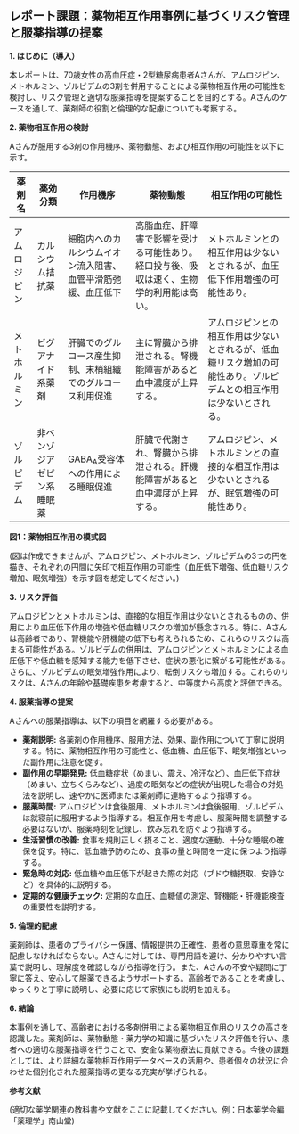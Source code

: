 ## レポート課題：薬物相互作用事例に基づくリスク管理と服薬指導の提案

**1. はじめに（導入）**

本レポートは、70歳女性の高血圧症・2型糖尿病患者Aさんが、アムロジピン、メトホルミン、ゾルピデムの3剤を併用することによる薬物相互作用の可能性を検討し、リスク管理と適切な服薬指導を提案することを目的とする。Aさんのケースを通して、薬剤師の役割と倫理的な配慮についても考察する。

**2. 薬物相互作用の検討**

Aさんが服用する3剤の作用機序、薬物動態、および相互作用の可能性を以下に示す。

| 薬剤名       | 薬効分類             | 作用機序                                     | 薬物動態                                                              | 相互作用の可能性                                                              |
|-------------|----------------------|---------------------------------------------|------------------------------------------------------------------------|-------------------------------------------------------------------------------|
| アムロジピン | カルシウム拮抗薬     | 細胞内へのカルシウムイオン流入阻害、血管平滑筋弛緩、血圧低下 | 高脂血症、肝障害で影響を受ける可能性あり。経口投与後、吸収は速く、生物学的利用能は高い。 | メトホルミンとの相互作用は少ないとされるが、血圧低下作用増強の可能性あり。 |
| メトホルミン | ビグアナイド系薬剤   | 肝臓でのグルコース産生抑制、末梢組織でのグルコース利用促進 | 主に腎臓から排泄される。腎機能障害があると血中濃度が上昇する。                     | アムロジピンとの相互作用は少ないとされるが、低血糖リスク増加の可能性あり。ゾルピデムとの相互作用は少ないとされる。 |
| ゾルピデム   | 非ベンゾジアゼピン系睡眠薬 | GABA<sub>A</sub>受容体への作用による睡眠促進 | 肝臓で代謝され、腎臓から排泄される。肝機能障害があると血中濃度が上昇する。                     | アムロジピン、メトホルミンとの直接的な相互作用は少ないとされるが、眠気増強の可能性あり。 |


**図1：薬物相互作用の模式図**

(図は作成できませんが、アムロジピン、メトホルミン、ゾルピデムの3つの円を描き、それぞれの円間に矢印で相互作用の可能性（血圧低下増強、低血糖リスク増加、眠気増強）を示す図を想定してください。)


**3. リスク評価**

アムロジピンとメトホルミンは、直接的な相互作用は少ないとされるものの、併用により血圧低下作用の増強や低血糖リスクの増加が懸念される。特に、Aさんは高齢者であり、腎機能や肝機能の低下も考えられるため、これらのリスクは高まる可能性がある。ゾルピデムの併用は、アムロジピンとメトホルミンによる血圧低下や低血糖を感知する能力を低下させ、症状の悪化に繋がる可能性がある。さらに、ゾルピデムの眠気増強作用により、転倒リスクも増加する。これらのリスクは、Aさんの年齢や基礎疾患を考慮すると、中等度から高度と評価できる。


**4. 服薬指導の提案**

Aさんへの服薬指導は、以下の項目を網羅する必要がある。

* **薬剤説明:** 各薬剤の作用機序、服用方法、効果、副作用について丁寧に説明する。特に、薬物相互作用の可能性と、低血糖、血圧低下、眠気増強といった副作用に注意を促す。
* **副作用の早期発見:** 低血糖症状（めまい、震え、冷汗など）、血圧低下症状（めまい、立ちくらみなど）、過度の眠気などの症状が出現した場合の対処法を説明し、速やかに医師または薬剤師に連絡するよう指導する。
* **服薬時間:**  アムロジピンは食後服用、メトホルミンは食後服用、ゾルピデムは就寝前に服用するよう指導する。相互作用を考慮し、服薬時間を調整する必要はないが、服薬時刻を記録し、飲み忘れを防ぐよう指導する。
* **生活習慣の改善:** 食事を規則正しく摂ること、適度な運動、十分な睡眠の確保を促す。特に、低血糖予防のため、食事の量と時間を一定に保つよう指導する。
* **緊急時の対応:** 低血糖や血圧低下が起きた際の対応（ブドウ糖摂取、安静など）を具体的に説明する。
* **定期的な健康チェック:** 定期的な血圧、血糖値の測定、腎機能・肝機能検査の重要性を説明する。


**5. 倫理的配慮**

薬剤師は、患者のプライバシー保護、情報提供の正確性、患者の意思尊重を常に配慮しなければならない。Aさんに対しては、専門用語を避け、分かりやすい言葉で説明し、理解度を確認しながら指導を行う。また、Aさんの不安や疑問に丁寧に答え、安心して服薬できるようサポートする。高齢者であることを考慮し、ゆっくりと丁寧に説明し、必要に応じて家族にも説明を加える。


**6. 結論**

本事例を通して、高齢者における多剤併用による薬物相互作用のリスクの高さを認識した。薬剤師は、薬物動態・薬力学の知識に基づいたリスク評価を行い、患者への適切な服薬指導を行うことで、安全な薬物療法に貢献できる。今後の課題としては、より詳細な薬物相互作用データベースの活用や、患者個々の状況に合わせた個別化された服薬指導の更なる充実が挙げられる。


**参考文献**

(適切な薬学関連の教科書や文献をここに記載してください。例：日本薬学会編「薬理学」南山堂)
